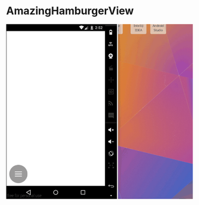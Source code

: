 # AmazingHamburgerView

![Alt text](https://github.com/igor-alyoshin/AmazingHamburgerView/blob/master/art/presentation.gif)